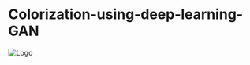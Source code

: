 # Colorization-using-deep-learning-GAN

![Logo](https://www.researchgate.net/publication/362151284/figure/fig2/AS:1180123210498048@1658374707408/a-b-Colorization-with-conventional-GAN-inversion-often-fail-to-invert-inthe-wild.png)

